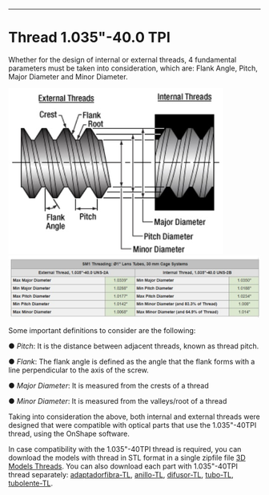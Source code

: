[adaptadorfibra-TL]: models/adaptadorfibra-TL.stl "{previewpage}"
[anillo-TL]: models/anillo-TL.stl "{previewpage}"
[difusor-TL]: models/difusor-TL.stl "{previewpage}"
[tubo-TL]: models/tubo-TL.stl "{previewpage}"
[tubolente-TL]: models/tubolente-TL.stl "{previewpage}"
---

# Thread 1.035"-40.0 TPI

Whether for the design of internal or external threads, 4 fundamental parameters must be taken into consideration, which are: Flank Angle, Pitch, Major Diameter and Minor Diameter.

![](images/rosca.jpg)
![](images/hilo.jpg)

Some important definitions to consider are the following:

● *Pitch*: It is the distance between adjacent threads, known as thread pitch.

● *Flank*: The flank angle is defined as the angle that the flank forms with a
line perpendicular to the axis of the screw.

● *Major Diameter*: It is measured from the crests of a thread

● *Minor Diameter*: It is measured from the valleys/root of a thread

Taking into consideration the above, both internal and external threads were designed that were compatible with optical parts that use the 1.035"-40TPI thread, using the OnShape software. 

In case compatibility with the 1.035"-40TPI thread is required, you can download the models with thread in STL format in a single zipfile file [3D Models Threads](docu/modelsthread.zip). You can also download each part with 1.035"-40TPI thread separately: [adaptadorfibra-TL], [anillo-TL], [difusor-TL], [tubo-TL], [tubolente-TL]. 
